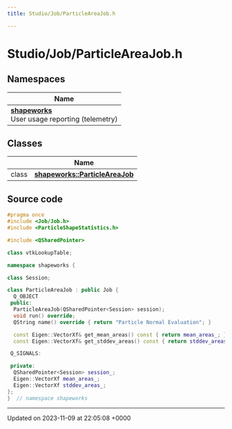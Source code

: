 ```yaml
---
title: Studio/Job/ParticleAreaJob.h

---
```


# Studio/Job/ParticleAreaJob.h



## Namespaces

| Name           |
| -------------- |
| **[shapeworks](../Namespaces/namespaceshapeworks.md)** <br>User usage reporting (telemetry)  |

## Classes

|                | Name           |
| -------------- | -------------- |
| class | **[shapeworks::ParticleAreaJob](../Classes/classshapeworks_1_1ParticleAreaJob.md)**  |




## Source code

```cpp
#pragma once
#include <Job/Job.h>
#include <ParticleShapeStatistics.h>

#include <QSharedPointer>

class vtkLookupTable;

namespace shapeworks {

class Session;

class ParticleAreaJob : public Job {
  Q_OBJECT
 public:
  ParticleAreaJob(QSharedPointer<Session> session);
  void run() override;
  QString name() override { return "Particle Normal Evaluation"; }

  const Eigen::VectorXf& get_mean_areas() const { return mean_areas_; }
  const Eigen::VectorXf& get_stddev_areas() const { return stddev_areas_; }

 Q_SIGNALS:

 private:
  QSharedPointer<Session> session_;
  Eigen::VectorXf mean_areas_;
  Eigen::VectorXf stddev_areas_;
};
}  // namespace shapeworks
```


-------------------------------

Updated on 2023-11-09 at 22:05:08 +0000
